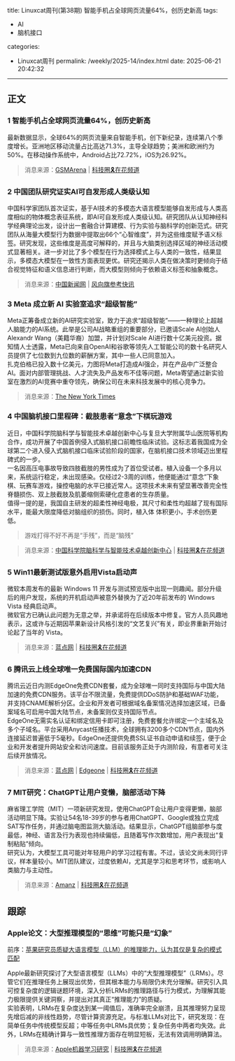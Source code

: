 title: Linuxcat周刊(第38期) 智能手机占全球网页流量64%，创历史新高
tags:

- AI
- 脑机接口

categories:

- Linuxcat周刊
permalink: /weekly/2025-14/index.html
date: 2025-06-21 20:42:32

---

## 正文

### 1 智能手机占全球网页流量64%，创历史新高

最新数据显示，全球64%的网页流量来自智能手机，创下新纪录，连续第八个季度增长。亚洲地区移动流量占比高达71.3%，主导全球趋势；美洲和欧洲约为50%。在移动操作系统中，Android占比72.72%，iOS为26.92%。

> 消息来源：[GSMArena](https://www.gsmarena.com/smartphones_dominate_global_web_traffic_heres_by_how_much-news-68174.php) | [科技圈🎗在花频道](https://t.me/zaihuapd/33391)

### 2 中国团队研究证实AI可自发形成人类级认知

中国科学家团队首次证实，基于AI技术的多模态大语言模型能够自发形成与人类高度相似的物体概念表征系统，即AI可自发形成人类级认知。研究团队从认知神经科学经典理论出发，设计出一套融合计算建模、行为实验与脑科学的创新范式。研究团队从海量大模型行为数据中提取出66个“心智维度”，并为这些维度赋予语义标签。研究发现，这些维度是高度可解释的，并且与大脑类别选择区域的神经活动模式显著相关。进一步对比了多个模型在行为选择模式上与人类的一致性，结果显示，多模态大模型在一致性方面表现更优。研究还揭示人类在做决策时更倾向于结合视觉特征和语义信息进行判断，而大模型则倾向于依赖语义标签和抽象概念。

> 消息来源：[中国新闻网](https://m.chinanews.com/wap/detail/zw/sh/2025/06-09/10429291.shtml) | [风向旗参考快讯](https://t.me/xhqcankao/20457)

### 3 Meta 成立新 AI 实验室追求“超级智能”

Meta正筹备成立新的AI研究实验室，致力于追求“超级智能”——一种理论上超越人脑能力的AI系统。此举是公司AI战略重组的重要部分，已邀请Scale AI创始人Alexandr Wang（美籍华裔）加盟，并计划对Scale AI进行数十亿美元投资。据知情人士透露，Meta已向来自OpenAI和谷歌等领先人工智能公司的数十名研究人员提供了七位数到九位数的薪酬方案，其中一些人已同意加入。  
扎克伯格已投入数十亿美元，力图将Meta打造成AI强企，并在产品中广泛整合AI。面对内部管理挑战、人才流失及产品发布不佳等问题，Meta寄望通过新实验室在激烈的AI竞赛中重夺领先，确保公司在未来科技发展中的核心竞争力。

> 消息来源：[The New York Times](https://www.nytimes.com/2025/06/10/technology/meta-new-ai-lab-superintelligence.html)

### 4 中国脑机接口里程碑：截肢患者“意念”下棋玩游戏

近日，中国科学院脑科学与智能技术卓越创新中心与复旦大学附属华山医院等机构合作，成功开展了中国首例侵入式脑机接口前瞻性临床试验。这标志着我国成为全球第二个进入侵入式脑机接口临床试验阶段的国家，在脑机接口技术领域迈出里程碑式的一步。  
一名因高压电事故导致四肢截肢的男性成为了首位受试者。植入设备一个多月以来，系统运行稳定，未出现感染。仅经过2-3周的训练，他便能通过“意念”下象棋、玩赛车游戏，操控电脑的水平已接近常人。这项技术未来有望显著改善完全性脊髓损伤、双上肢截肢及肌萎缩侧索硬化症患者的生存质量。  
值得一提的是，我国自主研发的超柔性神经电极，其尺寸和柔性均超越了现有国际水平，能最大限度降低对脑组织的损伤。同时，植入体
体积更小，手术创伤更低。  

> 游戏打得不好不再是“手残”，而是“脑残”  

> 消息来源：[中国科学院脑科学与智能技术卓越创新中心](https://mp.weixin.qq.com/s/6u4r1ROUMnmL3AS7J2LQbw) | [科技圈🎗在花频道](https://t.me/zaihuapd/33517)

### 5 Win11最新测试版意外启用Vista启动声

微软本周发布的最新 Windows 11 开发与测试预览版中出现一则趣闻。部分升级后的用户发现，系统的开机启动声被意外替换为了近20年前发布的 Windows Vista 经典启动声。  
微软官方已确认此问题为无意之举，并承诺将在后续版本中修复。官方人员风趣地表示，这或许与近期因苹果新设计风格引发的“文艺复兴”有关，即业界重新开始讨论起了当年的 Vista。

> 消息来源：[蓝点网](https://ourl.co/109370) | [科技圈🎗在花频道](https://t.me/zaihuapd/33546)

### 6 腾讯云上线全球唯一免费国际国内加速CDN

腾讯云近日内测EdgeOne免费CDN套餐，成为全球唯一同时支持国际与中国大陆加速的免费CDN服务。该平台不限流量，免费提供DDoS防护和基础WAF功能，并支持CNAME解析分区。企业和开发者可根据域名备案情况选择加速区域，已备案域名可启用中国大陆节点，未备案则仅支持国际节点。  
EdgeOne无需实名认证和绑定信用卡即可注册，免费套餐允许绑定一个主域名及多个子域名。平台采用Anycast任播技术，全球拥有3200多个CDN节点，国内外连接延迟普遍低于5毫秒。EdgeOne还提供免费SSL证书自动申请和续签，便于企业和开发者提升网站安全和访问速度。目前该服务正处于内测阶段，有意者可关注后续开放情况。

> 消息来源：[蓝点网](https://ourl.co/109405) | [Edgeone](https://edgeone.ai/zh/redemption) | [科技圈🎗在花频道](https://t.me/zaihuapd/33621)

### 7 MIT研究：ChatGPT让用户变懒，脑部活动下降

麻省理工学院（MIT）一项新研究发现，使用ChatGPT会让用户变得更懒，脑部活动明显下降。实验让54名18-39岁的参与者用ChatGPT、Google或独立完成SAT写作任务，并通过脑电图监测大脑活动。结果显示，ChatGPT组脑部参与度最低，神经、语言及行为表现也持续偏低，且随着写作次数增加，用户表现出“复制粘贴”倾向。  
研究认为，大模型工具可能对年轻用户的学习过程有害。不过，该论文尚未同行评议，样本量较小。MIT团队建议，过度依赖AI，尤其是学习和思考环节，或影响人类脑力与主动性。

> 消息来源：[Amanz](https://amanz.my/2025521273/) | [科技圈🎗在花频道](https://t.me/zaihuapd/33664)

## 跟踪

### Apple论文：大型推理模型的“思维”可能只是“幻象”

前序：[苹果研究员质疑大语言模型（LLM）的推理能力，认为其仅是复杂的模式匹配](https://mei.lv/weekly/2024-19/index.html#8-%E8%8B%B9%E6%9E%9C%E7%A0%94%E7%A9%B6%E5%91%98%E8%B4%A8%E7%96%91%E5%A4%A7%E8%AF%AD%E8%A8%80%E6%A8%A1%E5%9E%8B%EF%BC%88LLM%EF%BC%89%E7%9A%84%E6%8E%A8%E7%90%86%E8%83%BD%E5%8A%9B%EF%BC%8C%E8%AE%A4%E4%B8%BA%E5%85%B6%E4%BB%85%E6%98%AF%E5%A4%8D%E6%9D%82%E7%9A%84%E6%A8%A1%E5%BC%8F%E5%8C%B9%E9%85%8D)  

Apple最新研究探讨了大型语言模型（LLMs）中的“大型推理模型”（LRMs）。尽管它们在推理任务上展现出优势，但其根本能力与局限仍未充分理解。研究引入具可控复杂度的逻辑谜题环境，深入分析LRMs的推理路径与行为模式，为理解其能力极限提供关键洞察，并提出对其真正“推理能力”的质疑。  
实验表明，LRMs在复杂度达到某一阈值后，准确率完全崩溃，且其推理努力呈现先增后减的非线性趋势，尽管计算资源充足。与标准LLMs对比下，研究发现：在简单任务中传统模型反超；中等任务中LRMs具优势；复杂任务中两者均失效。此外，LRMs在精确计算与一致性推理方面存在明显短板，无法有效调用明确算法。  

> 消息来源：[Apple机器学习研究](https://machinelearning.apple.com/research/illusion-of-thinking) | [科技圈🎗在花频道](https://t.me/zaihuapd/33394)
